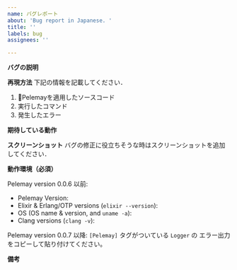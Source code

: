 ```yaml
---
name: バグレポート
about: 'Bug report in Japanese. '
title: ''
labels: bug
assignees: ''

---
```


**バグの説明**


**再現方法**
下記の情報を記載してください．
1. Pelemayを適用したソースコード
2. 実行したコマンド
3. 発生したエラー

**期待している動作**


**スクリーンショット**
バグの修正に役立ちそうな時はスクリーンショットを追加してください．

**動作環境（必須）**

Pelemay version 0.0.6 以前:
 - Pelemay Version: 
 - Elixir & Erlang/OTP versions (`elixir --version`):
 - OS (OS name & version, and `uname -a`): 
 - Clang versions (`clang -v`):

Pelemay version 0.0.7 以降:
 `[Pelemay]` タグがついている `Logger` の エラー出力をコピーして貼り付けてください。

**備考**
